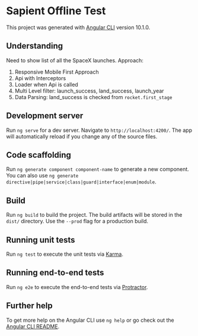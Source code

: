 # Sapient Offline Test

This project was generated with [Angular CLI](https://github.com/angular/angular-cli) version 10.1.0.

## Understanding

Need to show list of all the SpaceX launches. Approach:
1. Responsive Mobile First Approach
2. Api with Interceptors
3. Loader when Api is called
4. Multi Level filter: launch_success, land_success, launch_year
5. Data Parsing: land_success is checked from `rocket.first_stage`



## Development server

Run `ng serve` for a dev server. Navigate to `http://localhost:4200/`. The app will automatically reload if you change any of the source files.

## Code scaffolding

Run `ng generate component component-name` to generate a new component. You can also use `ng generate directive|pipe|service|class|guard|interface|enum|module`.

## Build

Run `ng build` to build the project. The build artifacts will be stored in the `dist/` directory. Use the `--prod` flag for a production build.

## Running unit tests

Run `ng test` to execute the unit tests via [Karma](https://karma-runner.github.io).

## Running end-to-end tests

Run `ng e2e` to execute the end-to-end tests via [Protractor](http://www.protractortest.org/).

## Further help

To get more help on the Angular CLI use `ng help` or go check out the [Angular CLI README](https://github.com/angular/angular-cli/blob/master/README.md).
